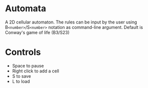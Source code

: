 # Automata
A 2D cellular automaton. The rules can be input by the user using B`<number>`/S`<number>` notation as command-line argument. Default is Conway's game of life (B3/S23)

# Controls
- Space to pause
- Right click to add a cell
- S to save
- L to load
